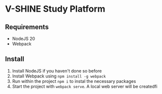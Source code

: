# V-SHINE Study Platform

## Requirements

- NodeJS 20
- Webpack

## Install

1. Install NodeJS if you haven't done so before
2. Install Webpack using `npm install -g webpack`
3. Run within the project `npm i` to instal the necessary packages
4. Start the project with `webpack serve`. A local web server will be createdfi